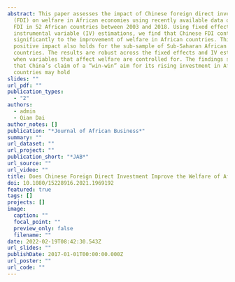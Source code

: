 ```yaml
---
abstract: This paper assesses the impact of Chinese foreign direct investment
  (FDI) on welfare in African economies using recently available data on Chinese
  FDI in 52 African countries between 2003 and 2018. Using fixed effects and
  instrumental variable (IV) estimations, we find that Chinese FDI contributes
  significantly to the improvement of welfare in African countries. This
  positive impact also holds for the sub-sample of Sub-Saharan African (SSA)
  countries. The results are robust across the fixed effects and IV estimations
  when variables that affect welfare are controlled for. The findings suggest
  that China’s claim of a “win-win” aim for its rising investment in African
  countries may hold
slides: ""
url_pdf: ""
publication_types:
  - "2"
authors:
  - admin
  - Qian Dai
author_notes: []
publication: "*Journal of African Business*"
summary: ""
url_dataset: ""
url_project: ""
publication_short: "*JAB*"
url_source: ""
url_video: ""
title: Does Chinese Foreign Direct Investment Improve the Welfare of Africans?
doi: 10.1080/15228916.2021.1969192
featured: true
tags: []
projects: []
image:
  caption: ""
  focal_point: ""
  preview_only: false
  filename: ""
date: 2022-02-19T08:42:30.543Z
url_slides: ""
publishDate: 2017-01-01T00:00:00.000Z
url_poster: ""
url_code: ""
---
```


